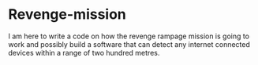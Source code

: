 # Revenge-mission
I am here to write a code on how the revenge rampage mission is going to work and possibly build a software that can detect any internet connected devices within a range of two hundred metres.
